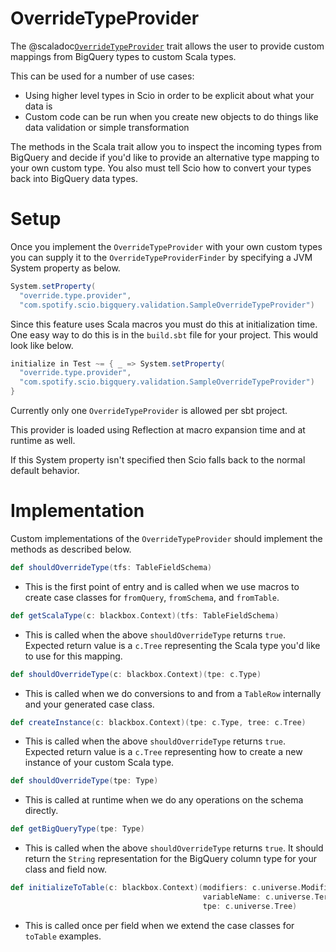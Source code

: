 # OverrideTypeProvider

The @scaladoc[`OverrideTypeProvider`](com.spotify.scio.bigquery.validation.OverrideTypeProvider) trait allows the user to provide custom mappings from BigQuery types to custom Scala types.

This can be used for a number of use cases:
* Using higher level types in Scio in order to be explicit about what your data is
* Custom code can be run when you create new objects to do things like data validation or simple transformation

The methods in the Scala trait allow you to inspect the incoming types from BigQuery and decide if you'd like to provide an alternative type mapping to your own custom type.  You also must tell Scio how to convert your types back into BigQuery data types.

# Setup

Once you implement the `OverrideTypeProvider` with your own custom types you can supply it to the `OverrideTypeProviderFinder` by specifying a JVM System property as below.

```scala
System.setProperty(
  "override.type.provider",
  "com.spotify.scio.bigquery.validation.SampleOverrideTypeProvider")
```

Since this feature uses Scala macros you must do this at initialization time.  One easy way to do this is in the `build.sbt` file for your project.  This would look like below.

```sbt
initialize in Test ~= { _ => System.setProperty(
  "override.type.provider",
  "com.spotify.scio.bigquery.validation.SampleOverrideTypeProvider")
}
```

Currently only one `OverrideTypeProvider` is allowed per sbt project.

This provider is loaded using Reflection at macro expansion time and at runtime as well.

If this System property isn't specified then Scio falls back to the normal default behavior.

# Implementation

Custom implementations of the `OverrideTypeProvider` should implement the methods as described below.

```scala
def shouldOverrideType(tfs: TableFieldSchema)
```
- This is the first point of entry and is called when we use macros to create case classes for `fromQuery`, `fromSchema`, and `fromTable`.

```scala
def getScalaType(c: blackbox.Context)(tfs: TableFieldSchema)
```
- This is called when the above `shouldOverrideType` returns `true`.  Expected return value is a `c.Tree` representing the Scala type you'd like to use for this mapping.

```scala
def shouldOverrideType(c: blackbox.Context)(tpe: c.Type)
```
- This is called when we do conversions to and from a `TableRow` internally and your generated case class.

```scala
def createInstance(c: blackbox.Context)(tpe: c.Type, tree: c.Tree)
```
- This is called when the above `shouldOverrideType` returns `true`.  Expected return value is a `c.Tree` representing how to create a new instance of your custom Scala type.

```scala
def shouldOverrideType(tpe: Type)
```
- This is called at runtime when we do any operations on the schema directly.

```scala
def getBigQueryType(tpe: Type)
```
- This is called when the above `shouldOverrideType` returns `true`.  It should return the `String` representation for the BigQuery column type for your class and field now.

```scala
def initializeToTable(c: blackbox.Context)(modifiers: c.universe.Modifiers,
                                           variableName: c.universe.TermName,
                                           tpe: c.universe.Tree)
```
- This is called once per field when we extend the case classes for `toTable` examples.
